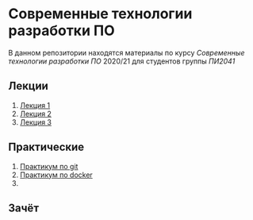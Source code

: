 # Современные технологии разработки ПО

В данном репозитории находятся материалы по курсу _Современные технологии разработки ПО_ 2020/21 для студентов группы *ПИ2041*

## Лекции
1. [Лекция 1](https://github.com/anton-petrov/msdtm/lections/1.pdf "Введение и основы ООП")
2. [Лекция 2](https://github.com/anton-petrov/msdtm/lections/2.pdf "Системы управления контроля версий")
3. [Лекция 3](https://github.com/anton-petrov/msdtm/lections/3.pdf "Контейнеризация приложений")

## Практические
1. [Практикум по git](https://github.com/anton-petrov/msdtm/labs/Labs-git.pdf "Практикум по git")
2. [Практикум по docker](https://github.com/anton-petrov/msdtm/labs/Labs-docker.pdf "Практикум по docker")
3. 

## Зачёт
